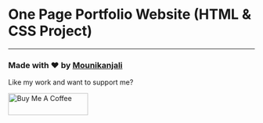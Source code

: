 

# One Page Portfolio Website (HTML & CSS Project)

---

### Made with ❤️ by [Mounikanjali](https://github.com/Mounikanjali)

Like my work and want to support me?

<a href="https://www.buymeacoffee.com/mounikanjali" target="_blank">
  <img src="https://cdn.buymeacoffee.com/buttons/v2/default-blue.png" alt="Buy Me A Coffee" style="height: 45px !important; width: 162.75px !important;">
</a>

  


